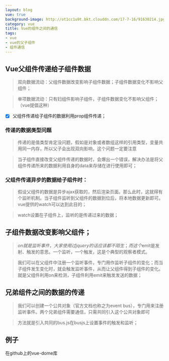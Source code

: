 ```yaml
---
layout: blog
vue: true
background-image: http://ot1cc1u9t.bkt.clouddn.com/17-7-16/91630214.jpg
category: vue
title: Vue的组件之间的通信
tags:
- vue
- vue的父子组件
- 组件通信
---
```

## Vue父组件传递给子组件数据
> 双向数据流动：父组件数据改变影响子组件数据；子组件数据变化不影响父组件；

> 单项数据流动：只有妇组件影响子组件，子组件数据变化不影响父组件；（vue提倡这种）

- [x] 父组件传递给子组件的数据利用prop组件传递；

### 传递的数据类型问题
> 传递的是值类型肯定没问题，假如是对象或者数组这样的引用类型，变量共用同一内存，所以父子会出现双向影响，这个问题一定要注意

> 当子组件直接改变父组件传递的数据时，会爆出一个错误，解决办法是将父组件传递所来的数据利用自身的data来存储在进行使用即可；

### 父组件传递异步的数据给子组件时：

> 假设父组件的数据是异步ajax获取的，然后渲染页面。那么此时，这就得有个监听机制。当子组件监听到父组件的数据到位后，将本地数据更新即可。vue提供的watch可以达到此目的；

> watch设置在子组件上，监听的是传递过来的数据；

## 子组件数据改变影响父组件；
> $on就是监听事件，大家使用过jquery的话应该都不陌生；而这个$emit是发射、触发的意思。一个监听，一个触发，这是个典型的观察者模式。

> 我们可以在父组件中注册一个监听事件，专门用作监听子组件的变化；而当子组件发生变化时，就会触发监听事件，从而让父组件得到子组件的变化。就是父组件利用on来检测，子组件利用emit来触发发送的数据；

## 兄弟组件之间的数据的传递
> 我们可以创建一个公共对象（官方文档也称之为event bus），专门用来注册监听事件。两个兄弟组件需要通信，只需共同引入这个公共对象即可

> 方法就是引入共同的bus.js在busjs上设置事件的触发和监听；

##  例子
在github上的vue-dome库

